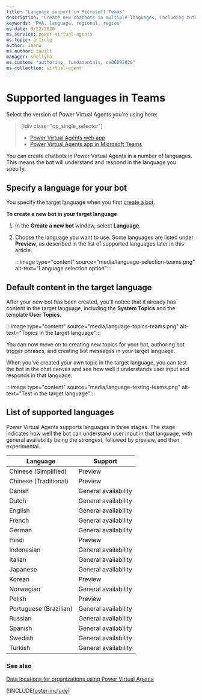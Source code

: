 ```yaml
---
title: "Language support in Microsoft Teams"
description: "Create new chatbots in multiple languages, including tutorial and system topics, in the Power Virtual Agents app in Microsoft Teams."
keywords: "PVA, language, regional, region"
ms.date: 9/22/2020
ms.service: power-virtual-agents
ms.topic: article
author: iaanw
ms.author: iawilt
manager: shellyha
ms.custom: "authoring, fundamentals, ce06092020"
ms.collection: virtual-agent
---
```



# Supported languages in Teams

Select the version of Power Virtual Agents you're using here:

> [!div class="op_single_selector"]
> - [Power Virtual Agents web app](../authoring-language-support.md)
> - [Power Virtual Agents app in Microsoft Teams](authoring-language-support-teams.md)


You can create chatbots in Power Virtual Agents in a number of languages. This means the bot will understand and respond in the language you specify.

## Specify a language for your bot

You specify the target language when you first [create a bot](authoring-first-bot-teams.md).

**To create a new bot in your target language**

1. In the **Create a new bot** window, select **Language**.

2. Choose the language you want to use. Some languages are listed under **Preview**, as described in the list of supported languages later in this article.


    :::image type="content" source="media/language-selection-teams.png" alt-text="Language selection option":::

## Default content in the target language

After your new bot has been created, you'll notice that it already has content in the target language, including the **System Topics** and the template **User Topics**.


:::image type="content" source="media/language-topics-teams.png" alt-text="Topics in the target language":::

You can now move on to creating new topics for your bot, authoring bot trigger phrases, and creating bot messages in your target language.

When you've created your own topic in the target language, you can test the bot in the chat canvas and see how well it understands user input and responds in that language.


:::image type="content" source="media/language-testing-teams.png" alt-text="Test in the target language":::

## List of supported languages

Power Virtual Agents supports languages in three stages. The stage indicates how well the bot can understand user input in that language, with general availability being the strongest, followed by preview, and then experimental.

| Language | Support |
| ---- | -----------|  
|Chinese (Simplified)        | Preview |
|Chinese (Traditional)       | Preview |
|Danish                      | General availability |
|Dutch                       | General availability |
|English                     | General availability |
|French                      | General availability |
|German                      | General availability |
|Hindi                       | Preview |
|Indonesian                  | General availability |
|Italian                     | General availability |
|Japanese                    | General availability |
|Korean                      | Preview |
|Norwegian                   | General availability |
|Polish                      | Preview |
|Portuguese (Brazilian)      | General availability |
|Russian                     | General availability |
|Spanish                     | General availability |
|Swedish                     | General availability |
|Turkish                     | General availability |

### See also

[Data locations for organizations using Power Virtual Agents](data-location-teams.md)


[!INCLUDE[footer-include](../includes/footer-banner.md)]